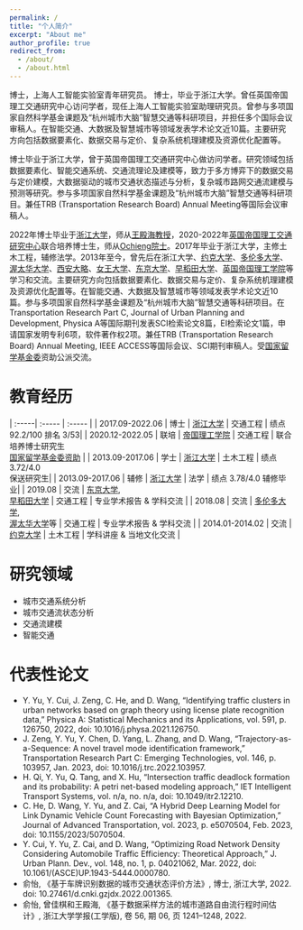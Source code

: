```yaml
---
permalink: /
title: "个人简介"
excerpt: "About me"
author_profile: true
redirect_from: 
  - /about/
  - /about.html
---
```


博士，上海人工智能实验室青年研究员。
博士，毕业于浙江大学。曾任英国帝国理工交通研究中心访问学者，现任上海人工智能实验室助理研究员。曾参与多项国家自然科学基金课题及“杭州城市大脑”智慧交通等科研项目，并担任多个国际会议审稿人。在智能交通、大数据及智慧城市等领域发表学术论文近10篇。主要研究方向包括数据要素化、数据交易与定价、复杂系统机理建模及资源优化配置等。

博士毕业于浙江大学，曾于英国帝国理工交通研究中心做访问学者。研究领域包括数据要素化、智能交通系统、交通流理论及建模等，致力于多方博弈下的数据交易与定价建模，大数据驱动的城市交通状态描述与分析，复杂城市路网交通流建模与预测等研究。参与多项国家自然科学基金课题及“杭州城市大脑”智慧交通等科研项目。兼任TRB (Transportation Research Board) Annual Meeting等国际会议审稿人。

2022年博士毕业于[浙江大学](https://www.zju.edu.cn)，师从[王殿海教授](https://person.zju.edu.cn/0010034#0)，2020-2022年[英国帝国理工](https://www.imperial.ac.uk)[交通研究中心](http://www.imperial.ac.uk/transport-studies)联合培养博士生，师从[Ochieng院士](http://www.imperial.ac.uk/people/w.ochieng)。2017年毕业于浙江大学，主修土木工程，辅修法学。2013年至今，曾先后在浙江大学、[约克大学](https://www.york.ac.uk)、[多伦多大学](https://www.utoronto.ca)、[渥太华大学](https://www.uottawa.ca/en)、[西安大略](https://www.uwo.ca)、[女王大学](https://www.queensu.ca)、[东京大学](https://www.u-tokyo.ac.jp/ja/index.html)、[早稻田大学](https://www.waseda.jp/top/)、[英国帝国理工学院](https://www.imperial.ac.uk)等学习和交流。主要研究方向包括数据要素化、数据交易与定价、复杂系统机理建模及资源优化配置等。在智能交通、大数据及智慧城市等领域发表学术论文近10篇。参与多项国家自然科学基金课题及“杭州城市大脑”智慧交通等科研项目。在Transportation Research Part C, Journal of Urban Planning and Development, Physica A等国际期刊发表SCI检索论文8篇，EI检索论文1篇，申请国家发明专利6项，软件著作权2项。兼任TRB (Transportation Research Board) Annual Meeting, IEEE ACCESS等国际会议、SCI期刊审稿人。受[国家留学基金委](https://www.csc.edu.cn)资助公派交流。


<!-- "充满好奇"、"渴望知识"、"勇于尝试"：除专业领域外，广泛涉猎法学、计算机科学、社会科学、经济等领域的知识；课余时间积极参与学生工作、实习和志愿服务；高效行动派，热衷使用Python, SQL, Notion, Arcgis, Matlab等工具，相信合适的工具能最大化生产力，高效工作。 -->


教育经历
=====

| :-----| :----- | :----- |
| 2017.09-2022.06 | 博士 | [浙江大学](https://www.zju.edu.cn) | 交通工程 | 绩点 92.2/100 排名 3/53|
| 2020.12-2022.05 | 联培 | [帝国理工学院](https://www.imperial.ac.uk) | 交通工程 | 联合培养博士研究生 <br> [国家留学基金委资助](https://www.csc.edu.cn) |
| 2013.09-2017.06 | 学士 | [浙江大学](https://www.zju.edu.cn) | 土木工程 | 绩点 3.72/4.0 <br> 保送研究生|
| 2013.09-2017.06  | 辅修 | [浙江大学](https://www.zju.edu.cn) | 法学 | 绩点 3.78/4.0 辅修毕业|
| 2019.08 | 交流 | [东京大学](https://www.u-tokyo.ac.jp/ja/index.html), <br> [早稻田大学](https://www.waseda.jp/top/) | 交通工程 | 专业学术报告 & 学科交流 |
| 2018.08  | 交流 | [多伦多大学](https://www.utoronto.ca), <br> [渥太华大学](https://www.uottawa.ca/en)等 | 交通工程 | 专业学术报告 & 学科交流 |
| 2014.01-2014.02  | 交流 | [约克大学](https://www.york.ac.uk) | 土木工程 | 学科讲座 & 当地文化交流 |



研究领域
======
* 城市交通系统分析
* 城市交通流状态分析
* 交通流建模 
* 智能交通


代表性论文
======

* Y. Yu, Y. Cui, J. Zeng, C. He, and D. Wang, “Identifying traffic clusters in urban networks based on graph theory using license plate recognition data,” Physica A: Statistical Mechanics and its Applications, vol. 591, p. 126750, 2022, doi: 10.1016/j.physa.2021.126750.
* J. Zeng, Y. Yu, Y. Chen, D. Yang, L. Zhang, and D. Wang, “Trajectory-as-a-Sequence: A novel travel mode identification framework,” Transportation Research Part C: Emerging Technologies, vol. 146, p. 103957, Jan. 2023, doi: 10.1016/j.trc.2022.103957.
* H. Qi, Y. Yu, Q. Tang, and X. Hu, “Intersection traffic deadlock formation and its probability: A petri net-based modeling approach,” IET Intelligent Transport Systems, vol. n/a, no. n/a, doi: 10.1049/itr2.12210.
* C. He, D. Wang, Y. Yu, and Z. Cai, “A Hybrid Deep Learning Model for Link Dynamic Vehicle Count Forecasting with Bayesian Optimization,” Journal of Advanced Transportation, vol. 2023, p. e5070504, Feb. 2023, doi: 10.1155/2023/5070504.
* Y. Cui, Y. Yu, Z. Cai, and D. Wang, “Optimizing Road Network Density Considering Automobile Traffic Efficiency: Theoretical Approach,” J. Urban Plann. Dev., vol. 148, no. 1, p. 04021062, Mar. 2022, doi: 10.1061/(ASCE)UP.1943-5444.0000780.
* 俞怡, 《基于车牌识别数据的城市交通状态评价方法》, 博士, 浙江大学, 2022. doi: 10.27461/d.cnki.gzjdx.2022.001365.
* 俞怡, 曾佳棋和王殿海, 《基于数据采样方法的城市道路自由流行程时间估计》, 浙江大学学报(工学版), 卷 56, 期 06, 页 1241–1248, 2022.